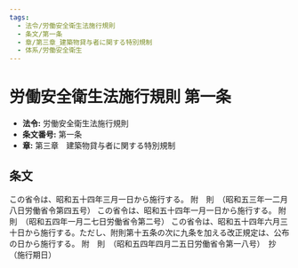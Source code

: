 ```yaml
---
tags:
  - 法令/労働安全衛生法施行規則
  - 条文/第一条
  - 章/第三章_建築物貸与者に関する特別規制
  - 体系/労働安全衛生
---
```

# 労働安全衛生法施行規則 第一条

- **法令:** 労働安全衛生法施行規則
- **条文番号:** 第一条
- **章:** 第三章　建築物貸与者に関する特別規制

## 条文
この省令は、昭和五十四年三月一日から施行する。
附　則　（昭和五三年一二月八日労働省令第四五号）
この省令は、昭和五十四年一月一日から施行する。
附　則　（昭和五四年一月二七日労働省令第二号）
この省令は、昭和五十四年六月三十日から施行する。ただし、附則第十五条の次に九条を加える改正規定は、公布の日から施行する。
附　則　（昭和五四年四月二五日労働省令第一八号）　抄
（施行期日）

